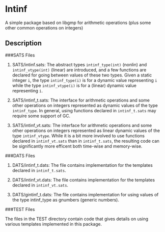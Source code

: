 # Intinf

A simple package based on libgmp for arithmetic operations
(plus some other common operations on integers)

## Description

###SATS Files

1. SATS/intinf.sats: The abstract types
`intinf_type(int)` (nonlin) and `intinf_vtype(int)` (linear)
are introduced, and a few functions are declared for going between
values of these two types. Given a static integer `i`, the type
`intinf_type(i)` is for a dynamic value representing `i` while the
type `intinf_vtype(i)` is for a (linear) dynamic value representing `i`.

2. SATS/intinf_t.sats: The interface for
arithmetic operations and some other operations on integers represented
as dynamic values of the type `intinf_type`. In general, using functions
declared in `intinf_t.sats` may require some support of GC.

3. SATS/intinf_vt.sats: The interface for
arithmetic operations and some other operations on integers represented
as linear dynamic values of the type `intinf_vtype`. While it is a bit more
involved to use functions declared in `intinf_vt.sats` than in `intinf_t.sats`,
the resulting code can be significantly more efficent both time-wise and
memory-wise.

###DATS Files

1. DATS/intinf_t.dats:
   The file contains implementation for the templates declared in `intinf_t.sats`.

2. DATS/intinf_vt.dats:
   The file contains implementation for the templates declared in `intinf_vt.sats`.

3. DATS/gintinf_t.dats:
   The file contains implementation for using values of the type intinf_type as
   gnumbers (generic numbers).

###TEST Files

The files in the TEST directory contain code that gives details on using various
templates implemented in this package.

